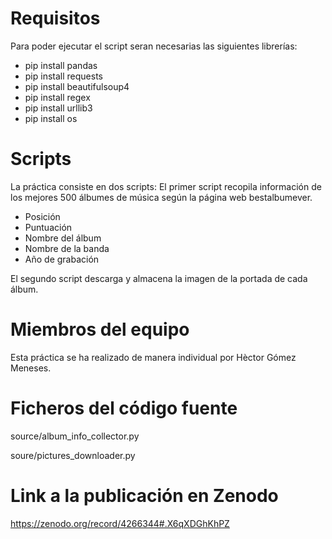 # Requisitos

Para poder ejecutar el script seran necesarias las siguientes librerías:
- pip install pandas
- pip install requests
- pip install beautifulsoup4
- pip install regex
- pip install urllib3
- pip install os

# Scripts

La práctica consiste en dos scripts:
El primer script recopila información de los mejores 500 álbumes de música según la página web bestalbumever.
- Posición
- Puntuación
- Nombre del álbum
- Nombre de la banda
- Año de grabación

El segundo script descarga y almacena la imagen de la portada de cada álbum.

# Miembros del equipo

Esta práctica se ha realizado de manera individual por Hèctor Gómez Meneses.

# Ficheros del código fuente

source/album_info_collector.py

soure/pictures_downloader.py

# Link a la publicación en Zenodo

https://zenodo.org/record/4266344#.X6qXDGhKhPZ
